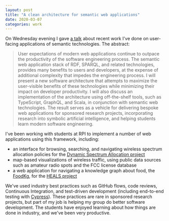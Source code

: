 ```yaml
---
layout: post
title: "A clean architecture for semantic web applications"
date: 2020-03-07
categories: work
---
```


On Wednesday evening I gave [a talk](https://youtu.be/uEg2rvnqhMs) about recent work I've done on user-facing applications of semantic technologies. The abstract:

> User expectations of modern web applications continue to outpace the productivity of the software engineering process. The semantic web application stack of RDF, SPARQL, and related technologies, provides many benefits to users and developers, at the expense of additional complexity that impedes the engineering process. I will present a new software architecture that attempts to maximize the user-visible benefits of these technologies while minimizing their impact on developer productivity. I will also discuss an implementation of the architecture using off-the-shelf tools, such as TypeScript, GraphQL, and Scala, in conjunction with semantic web technologies. The result serves as a vehicle for delivering bespoke web applications for sponsored research projects, incorporating research into symbolic artificial intelligence, and helping students learn modern software engineering.

I've been working with students at RPI to implement a number of web applications using this framework, including:
* an interface for browsing, searching, and navigating wireless spectrum allocation policies for the [Dynamic Spectrum Allocation project](https://science.rpi.edu/itws/news/knowledge-representation-dynamic-spectrum-policy)
* map-based visualizations of wireless traffic, using public data sources such as amateur radio spots and the FCC license database
* a web application for navigating a knowledge graph about food, the [FoodKg](https://foodkg.github.io/), for the [HEALS project](https://science.rpi.edu/biology/news/ibm-and-rensselaer-team-research-chronic-diseases-cognitive-computing)

We've used industry best practices such as GitHub flows, code reviews, Continuous Integration, and test-driven development (including end-to-end testing with [Cypress](https://www.cypress.io/)). These practices are rare in sponsored research projects, but part of my job is helping my group do better software development. The students have enjoyed learning about how things are done in industry, and we've been very productive.
